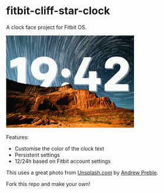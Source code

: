 # fitbit-cliff-star-clock

A clock face project for Fitbit OS.

![screenshot](screenshot.png)

Features:
- Customise the color of the clock text
- Persistent settings
- 12/24h based on Fitbit account settings

This uses a great photo from [Unsplash.com](https://unsplash.com/) by [Andrew
Preble](https://unsplash.com/@apreble).

Fork this repo and make your own!
